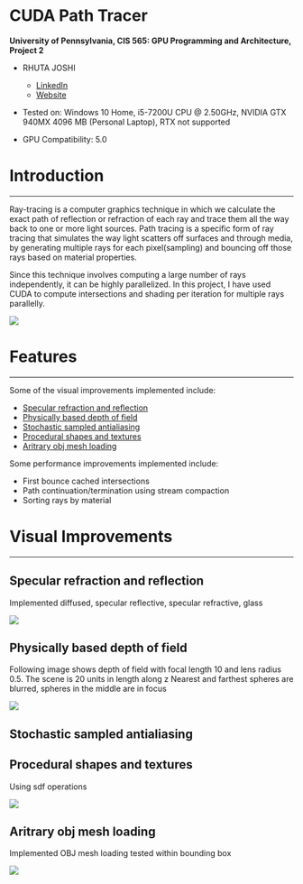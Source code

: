 CUDA Path Tracer
================

**University of Pennsylvania, CIS 565: GPU Programming and Architecture, Project 2**

* RHUTA JOSHI
  * [LinkedIn](https://www.linkedin.com/in/rcj9719/)
  * [Website](https://sites.google.com/view/rhuta-joshi)

* Tested on: Windows 10 Home, i5-7200U CPU @ 2.50GHz, NVIDIA GTX 940MX 4096 MB (Personal Laptop), RTX not supported
* GPU Compatibility: 5.0


# Introduction
---

Ray-tracing is a computer graphics technique in which we calculate the exact path of reflection or refraction of each ray and trace them all the way back to one or more light sources. Path tracing is a specific form of ray tracing that simulates the way light scatters off surfaces and through media, by generating multiple rays for each pixel(sampling) and bouncing off those rays based on material properties.

Since this technique involves computing a large number of rays independently, it can be highly parallelized. In this project, I have used CUDA to compute intersections and shading per iteration for multiple rays parallelly.

![](img/demoScene.png)

# Features
---

Some of the visual improvements implemented include:
- [Specular refraction and reflection](specular-refraction-and-reflection)
- [Physically based depth of field](physically-based-depth-of-field)
- [Stochastic sampled antialiasing](stochastic-sampled-antialiasing)
- [Procedural shapes and textures](procedural-shapes-and-textures)
- [Aritrary obj mesh loading](aritrary-obj-mesh-loading)

Some performance improvements implemented include:
- First bounce cached intersections
- Path continuation/termination using stream compaction
- Sorting rays by material

# Visual Improvements
---

## Specular refraction and reflection

Implemented diffused, specular reflective, specular refractive, glass

![](img/materialTypes.png)

## Physically based depth of field

Following image shows depth of field with focal length 10 and lens radius 0.5. The scene is 20 units in length along z
Nearest and farthest spheres are blurred, spheres in the middle are in focus

![](img/dof.png)

## Stochastic sampled antialiasing



## Procedural shapes and textures

Using sdf operations

![](img/implicit.png)

## Aritrary obj mesh loading

Implemented OBJ mesh loading tested within bounding box

![](img/objLoading.png)
 